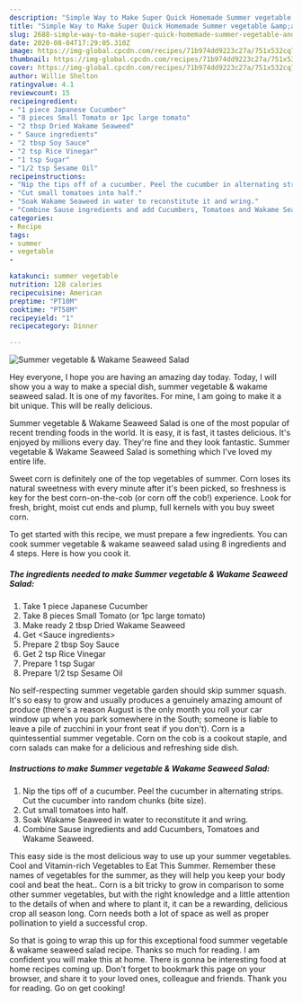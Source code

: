 ```yaml
---
description: "Simple Way to Make Super Quick Homemade Summer vegetable &amp;amp; Wakame Seaweed Salad"
title: "Simple Way to Make Super Quick Homemade Summer vegetable &amp;amp; Wakame Seaweed Salad"
slug: 2688-simple-way-to-make-super-quick-homemade-summer-vegetable-and-amp-wakame-seaweed-salad
date: 2020-08-04T17:29:05.310Z
image: https://img-global.cpcdn.com/recipes/71b974dd9223c27a/751x532cq70/summer-vegetable-wakame-seaweed-salad-recipe-main-photo.jpg
thumbnail: https://img-global.cpcdn.com/recipes/71b974dd9223c27a/751x532cq70/summer-vegetable-wakame-seaweed-salad-recipe-main-photo.jpg
cover: https://img-global.cpcdn.com/recipes/71b974dd9223c27a/751x532cq70/summer-vegetable-wakame-seaweed-salad-recipe-main-photo.jpg
author: Willie Shelton
ratingvalue: 4.1
reviewcount: 15
recipeingredient:
- "1 piece Japanese Cucumber"
- "8 pieces Small Tomato or 1pc large tomato"
- "2 tbsp Dried Wakame Seaweed"
- " Sauce ingredients"
- "2 tbsp Soy Sauce"
- "2 tsp Rice Vinegar"
- "1 tsp Sugar"
- "1/2 tsp Sesame Oil"
recipeinstructions:
- "Nip the tips off of a cucumber. Peel the cucumber in alternating strips. Cut the cucumber into random chunks (bite size)."
- "Cut small tomatoes into half."
- "Soak Wakame Seaweed in water to reconstitute it and wring."
- "Combine Sause ingredients and add Cucumbers, Tomatoes and Wakame Seaweed."
categories:
- Recipe
tags:
- summer
- vegetable
- 

katakunci: summer vegetable  
nutrition: 128 calories
recipecuisine: American
preptime: "PT10M"
cooktime: "PT58M"
recipeyield: "1"
recipecategory: Dinner

---
```



![Summer vegetable &amp; Wakame Seaweed Salad](https://img-global.cpcdn.com/recipes/71b974dd9223c27a/751x532cq70/summer-vegetable-wakame-seaweed-salad-recipe-main-photo.jpg)

Hey everyone, I hope you are having an amazing day today. Today, I will show you a way to make a special dish, summer vegetable &amp; wakame seaweed salad. It is one of my favorites. For mine, I am going to make it a bit unique. This will be really delicious.

Summer vegetable &amp; Wakame Seaweed Salad is one of the most popular of recent trending foods in the world. It is easy, it is fast, it tastes delicious. It's enjoyed by millions every day. They're fine and they look fantastic. Summer vegetable &amp; Wakame Seaweed Salad is something which I've loved my entire life.

Sweet corn is definitely one of the top vegetables of summer. Corn loses its natural sweetness with every minute after it&#39;s been picked, so freshness is key for the best corn-on-the-cob (or corn off the cob!) experience. Look for fresh, bright, moist cut ends and plump, full kernels with you buy sweet corn.


To get started with this recipe, we must prepare a few ingredients. You can cook summer vegetable &amp; wakame seaweed salad using 8 ingredients and 4 steps. Here is how you cook it.

<!--inarticleads1-->

##### The ingredients needed to make Summer vegetable &amp; Wakame Seaweed Salad:

1. Take 1 piece Japanese Cucumber
1. Take 8 pieces Small Tomato (or 1pc large tomato)
1. Make ready 2 tbsp Dried Wakame Seaweed
1. Get  &lt;Sauce ingredients&gt;
1. Prepare 2 tbsp Soy Sauce
1. Get 2 tsp Rice Vinegar
1. Prepare 1 tsp Sugar
1. Prepare 1/2 tsp Sesame Oil


No self-respecting summer vegetable garden should skip summer squash. It&#39;s so easy to grow and usually produces a genuinely amazing amount of produce (there&#39;s a reason August is the only month you roll your car window up when you park somewhere in the South; someone is liable to leave a pile of zucchini in your front seat if you don&#39;t). Corn is a quintessential summer vegetable. Corn on the cob is a cookout staple, and corn salads can make for a delicious and refreshing side dish. 

<!--inarticleads2-->

##### Instructions to make Summer vegetable &amp; Wakame Seaweed Salad:

1. Nip the tips off of a cucumber. Peel the cucumber in alternating strips. Cut the cucumber into random chunks (bite size).
1. Cut small tomatoes into half.
1. Soak Wakame Seaweed in water to reconstitute it and wring.
1. Combine Sause ingredients and add Cucumbers, Tomatoes and Wakame Seaweed.


This easy side is the most delicious way to use up your summer vegetables. Cool and Vitamin-rich Vegetables to Eat This Summer. Remember these names of vegetables for the summer, as they will help you keep your body cool and beat the heat.. Corn is a bit tricky to grow in comparison to some other summer vegetables, but with the right knowledge and a little attention to the details of when and where to plant it, it can be a rewarding, delicious crop all season long. Corn needs both a lot of space as well as proper pollination to yield a successful crop. 

So that is going to wrap this up for this exceptional food summer vegetable &amp; wakame seaweed salad recipe. Thanks so much for reading. I am confident you will make this at home. There is gonna be interesting food at home recipes coming up. Don't forget to bookmark this page on your browser, and share it to your loved ones, colleague and friends. Thank you for reading. Go on get cooking!
